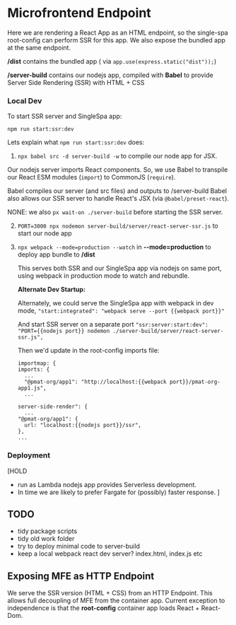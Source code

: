 # Microfrontend Endpoint

Here we are rendering a React App as an HTML endpoint, so the single-spa root-config can perform SSR for this app.
We also expose the bundled app at the same endpoint.

**/dist** contains the bundled app ( via `app.use(express.static("dist"));`)

**/server-build** contains our nodejs app, compiled with **Babel** to provide Server Side Rendering (SSR) with HTML + CSS

### Local Dev

To start SSR server and SingleSpa app:

```
npm run start:ssr:dev
```

Lets explain what `npm run start:ssr:dev` does:

1. `npx babel src -d server-build -w` to compile our node app for JSX.

Our nodejs server imports React components. So, we use Babel to
transpile our React ESM modules (`import`) to CommonJS (`require`).

Babel compiles our server (and src files) and outputs to /server-build
Babel also allows our SSR server to handle React's JSX (via `@babel/preset-react`).

NONE: we also `px wait-on ./server-build` before starting the SSR server.

2. `PORT=3000 npx nodemon server-build/server/react-server-ssr.js` to start our node app

3. `npx webpack --mode=production --watch` in **--mode=production** to deploy app bundle to **/dist**

   This serves both SSR and our SingleSpa app via nodejs on same port, using
   webpack in production mode to watch and rebundle.

   **Alternate Dev Startup:**

   Alternately, we could serve the SingleSpa app with webpack in dev mode,
   `"start:integrated": "webpack serve --port {{webpack port}}"`

   And start SSR server on a separate port
   `"ssr:server:start:dev": "PORT={{nodejs port}} nodemon ./server-build/server/react-server-ssr.js",`

   Then we'd update in the root-config imports file:

   ```
   importmap: {
   imports: {
     ...
     "@pmat-org/app1": "http://localhost:{{webpack port}}/pmat-org-app1.js",
     ...

   server-side-render": {
     ...
   "@pmat-org/app1": {
     url: "localhost:{{nodejs port}}/ssr",
   },
   ...
   ```

### Deployment

[HOLD

- run as Lambda nodejs app provides Serverless development.
- In time we are likely to prefer Fargate for (possibly) faster response.
  ]

## TODO

- tidy package scripts
- tidy old work folder
- try to deploy minimal code to server-build
- keep a local webpack react dev server? index.html, index.js etc

## Exposing MFE as HTTP Endpoint

We serve the SSR version (HTML + CSS) from an HTTP Endpoint.
This allows full decoupling of MFE from the container app.
Current exception to independence is that the **root-config** container app loads React + React-Dom.

